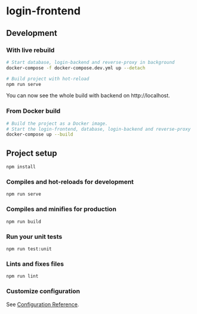 # login-frontend

## Development

### With live rebuild

```bash
# Start database, login-backend and reverse-proxy in background
docker-compose -f docker-compose.dev.yml up --detach

# Build project with hot-reload
npm run serve
```

You can now see the whole build with backend on http://localhost.

### From Docker build

```bash
# Build the project as a Docker image.
# Start the login-frontend, database, login-backend and reverse-proxy
docker-compose up --build
```

## Project setup
```
npm install
```

### Compiles and hot-reloads for development
```
npm run serve
```

### Compiles and minifies for production
```
npm run build
```

### Run your unit tests
```
npm run test:unit
```

### Lints and fixes files
```
npm run lint
```

### Customize configuration
See [Configuration Reference](https://cli.vuejs.org/config/).
